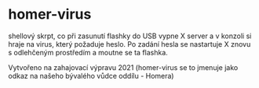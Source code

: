 # homer-virus
shellový skrpt, co při zasunutí flashky do USB vypne X server a v konzoli si hraje na virus, který požaduje heslo. Po zadání hesla se nastartuje X znovu s odlehčeným prostředím a moutne se ta flashka.

Vytvořeno na zahajovací výpravu 2021
(homer-virus se to jmenuje jako odkaz na našeho bývalého vůdce oddílu - Homera)
